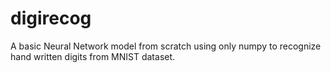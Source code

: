 # digirecog
 A basic Neural Network model from scratch using only numpy to recognize hand written digits from MNIST dataset.
